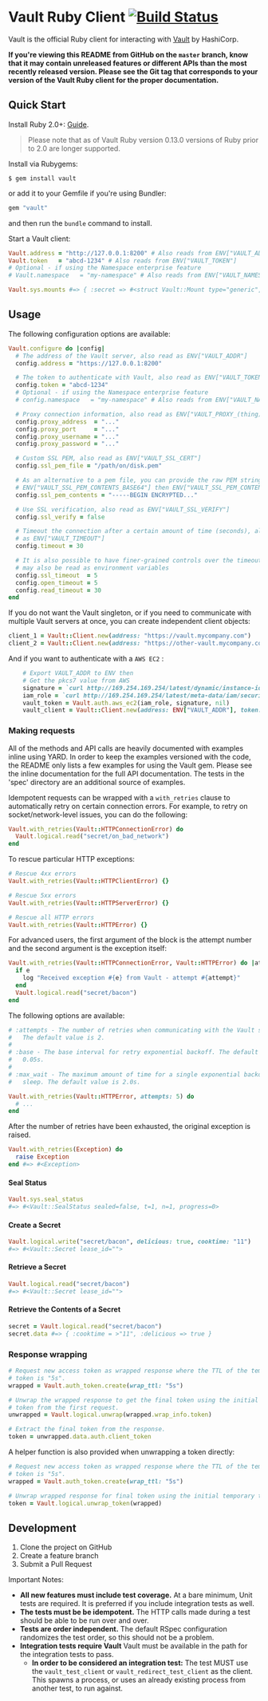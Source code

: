 Vault Ruby Client [![Build Status](https://circleci.com/gh/hashicorp/vault-ruby.svg?style=shield)](https://circleci.com/gh/hashicorp/vault-ruby)
=================

Vault is the official Ruby client for interacting with [Vault](https://vaultproject.io) by HashiCorp.

**If you're viewing this README from GitHub on the `master` branch, know that it may contain unreleased features or
different APIs than the most recently released version. Please see the Git tag that corresponds to your version of the
Vault Ruby client for the proper documentation.**

Quick Start
-----------
Install Ruby 2.0+: [Guide](https://www.ruby-lang.org/en/documentation/installation/).

> Please note that as of Vault Ruby version 0.13.0 versions of Ruby prior to 2.0 are longer supported.

Install via Rubygems:

    $ gem install vault

or add it to your Gemfile if you're using Bundler:

```ruby
gem "vault"
```

and then run the `bundle` command to install.

Start a Vault client:

```ruby
Vault.address = "http://127.0.0.1:8200" # Also reads from ENV["VAULT_ADDR"]
Vault.token   = "abcd-1234" # Also reads from ENV["VAULT_TOKEN"]
# Optional - if using the Namespace enterprise feature
# Vault.namespace   = "my-namespace" # Also reads from ENV["VAULT_NAMESPACE"]

Vault.sys.mounts #=> { :secret => #<struct Vault::Mount type="generic", description="generic secret storage"> }
```

Usage
-----
The following configuration options are available:

```ruby
Vault.configure do |config|
  # The address of the Vault server, also read as ENV["VAULT_ADDR"]
  config.address = "https://127.0.0.1:8200"

  # The token to authenticate with Vault, also read as ENV["VAULT_TOKEN"]
  config.token = "abcd-1234"
  # Optional - if using the Namespace enterprise feature
  # config.namespace   = "my-namespace" # Also reads from ENV["VAULT_NAMESPACE"]

  # Proxy connection information, also read as ENV["VAULT_PROXY_(thing)"]
  config.proxy_address  = "..."
  config.proxy_port     = "..."
  config.proxy_username = "..."
  config.proxy_password = "..."

  # Custom SSL PEM, also read as ENV["VAULT_SSL_CERT"]
  config.ssl_pem_file = "/path/on/disk.pem"

  # As an alternative to a pem file, you can provide the raw PEM string, also read in the following order of preference:
  # ENV["VAULT_SSL_PEM_CONTENTS_BASE64"] then ENV["VAULT_SSL_PEM_CONTENTS"]
  config.ssl_pem_contents = "-----BEGIN ENCRYPTED..."

  # Use SSL verification, also read as ENV["VAULT_SSL_VERIFY"]
  config.ssl_verify = false

  # Timeout the connection after a certain amount of time (seconds), also read
  # as ENV["VAULT_TIMEOUT"]
  config.timeout = 30

  # It is also possible to have finer-grained controls over the timeouts, these
  # may also be read as environment variables
  config.ssl_timeout  = 5
  config.open_timeout = 5
  config.read_timeout = 30
end
```

If you do not want the Vault singleton, or if you need to communicate with multiple Vault servers at once, you can create independent client objects:

```ruby
client_1 = Vault::Client.new(address: "https://vault.mycompany.com")
client_2 = Vault::Client.new(address: "https://other-vault.mycompany.com")
```

And if you want to authenticate with a `AWS EC2` :

```ruby
    # Export VAULT_ADDR to ENV then
    # Get the pkcs7 value from AWS
    signature = `curl http://169.254.169.254/latest/dynamic/instance-identity/pkcs7`
    iam_role = `curl http://169.254.169.254/latest/meta-data/iam/security-credentials/`
    vault_token = Vault.auth.aws_ec2(iam_role, signature, nil)
    vault_client = Vault::Client.new(address: ENV["VAULT_ADDR"], token: vault_token.auth.client_token)
```

### Making requests
All of the methods and API calls are heavily documented with examples inline using YARD. In order to keep the examples versioned with the code, the README only lists a few examples for using the Vault gem. Please see the inline documentation for the full API documentation. The tests in the 'spec' directory are an additional source of examples.

Idempotent requests can be wrapped with a `with_retries` clause to automatically retry on certain connection errors. For example, to retry on socket/network-level issues, you can do the following:

```ruby
Vault.with_retries(Vault::HTTPConnectionError) do
  Vault.logical.read("secret/on_bad_network")
end
```

To rescue particular HTTP exceptions:

```ruby
# Rescue 4xx errors
Vault.with_retries(Vault::HTTPClientError) {}

# Rescue 5xx errors
Vault.with_retries(Vault::HTTPServerError) {}

# Rescue all HTTP errors
Vault.with_retries(Vault::HTTPError) {}
```

For advanced users, the first argument of the block is the attempt number and the second argument is the exception itself:

```ruby
Vault.with_retries(Vault::HTTPConnectionError, Vault::HTTPError) do |attempt, e|
  if e
    log "Received exception #{e} from Vault - attempt #{attempt}"
  end
  Vault.logical.read("secret/bacon")
end
```

The following options are available:

```ruby
# :attempts - The number of retries when communicating with the Vault server.
#   The default value is 2.
#
# :base - The base interval for retry exponential backoff. The default value is
#   0.05s.
#
# :max_wait - The maximum amount of time for a single exponential backoff to
#   sleep. The default value is 2.0s.

Vault.with_retries(Vault::HTTPError, attempts: 5) do
  # ...
end
```

After the number of retries have been exhausted, the original exception is raised.

```ruby
Vault.with_retries(Exception) do
  raise Exception
end #=> #<Exception>
```

#### Seal Status
```ruby
Vault.sys.seal_status
#=> #<Vault::SealStatus sealed=false, t=1, n=1, progress=0>
```

#### Create a Secret
```ruby
Vault.logical.write("secret/bacon", delicious: true, cooktime: "11")
#=> #<Vault::Secret lease_id="">
```

#### Retrieve a Secret
```ruby
Vault.logical.read("secret/bacon")
#=> #<Vault::Secret lease_id="">
```

#### Retrieve the Contents of a Secret
```ruby
secret = Vault.logical.read("secret/bacon")
secret.data #=> { :cooktime = >"11", :delicious => true }
```

### Response wrapping

```ruby
# Request new access token as wrapped response where the TTL of the temporary
# token is "5s".
wrapped = Vault.auth_token.create(wrap_ttl: "5s")

# Unwrap the wrapped response to get the final token using the initial temporary
# token from the first request.
unwrapped = Vault.logical.unwrap(wrapped.wrap_info.token)

# Extract the final token from the response.
token = unwrapped.data.auth.client_token
```

A helper function is also provided when unwrapping a token directly:

```ruby
# Request new access token as wrapped response where the TTL of the temporary
# token is "5s".
wrapped = Vault.auth_token.create(wrap_ttl: "5s")

# Unwrap wrapped response for final token using the initial temporary token.
token = Vault.logical.unwrap_token(wrapped)
```


Development
-----------
1. Clone the project on GitHub
2. Create a feature branch
3. Submit a Pull Request

Important Notes:

- **All new features must include test coverage.** At a bare minimum, Unit tests are required. It is preferred if you include integration tests as well.
- **The tests must be be idempotent.** The HTTP calls made during a test should be able to be run over and over.
- **Tests are order independent.** The default RSpec configuration randomizes the test order, so this should not be a problem.
- **Integration tests require Vault**  Vault must be available in the path for the integration tests to pass.
   - **In order to be considered an integration test:** The test MUST use the `vault_test_client` or `vault_redirect_test_client` as the client. This spawns a process, or uses an already existing process from another test, to run against.
